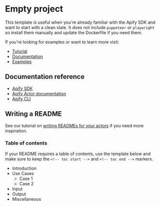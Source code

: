 # Empty project
 
This template is useful when you're already familiar with the Apify SDK and want to start
with a clean slate. It does not include `puppeteer` or `playwright` so install them manually
and update the Dockerfile if you need them.

If you're looking for examples or want to learn more visit:

- [Tutorial](https://sdk.apify.com/docs/guides/getting-started)
- [Documentation](https://sdk.apify.com/docs/api/apify)
- [Examples](https://sdk.apify.com/docs/examples/crawl-multiple-urls)

## Documentation reference

- [Apify SDK](https://sdk.apify.com/)
- [Apify Actor documentation](https://docs.apify.com/actor)
- [Apify CLI](https://docs.apify.com/cli)

## Writing a README

See our tutorial on [writing READMEs for your actors](https://help.apify.com/en/articles/2912548-how-to-write-great-readme-for-your-actors) if you need more inspiration.

### Table of contents

If your README requires a table of contents, use the template below and make sure to keep the `<!-- toc start -->` and `<!-- toc end -->` markers.

<!-- toc start -->
- Introduction
- Use Cases
  - Case 1
  - Case 2
- Input
- Output
- Miscellaneous
 <!-- toc end -->
